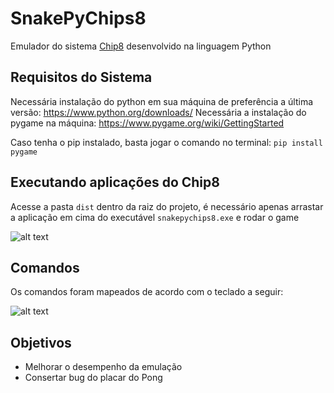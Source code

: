 # SnakePyChips8

Emulador do sistema [Chip8](https://en.wikipedia.org/wiki/CHIP-8) desenvolvido na linguagem Python

## Requisitos do Sistema

Necessária instalação do python em sua máquina de preferência a última versão:
https://www.python.org/downloads/
Necessária a instalação do pygame na máquina:
https://www.pygame.org/wiki/GettingStarted

Caso tenha o pip instalado, basta jogar o comando no terminal:
``` pip install pygame ```

## Executando aplicações do Chip8

Acesse a pasta ```dist``` dentro da raiz do projeto, é necessário apenas arrastar a aplicação em cima do executável
```snakepychips8.exe``` e rodar o game

![alt text](https://github.com/RenanZX/snakepychips8/blob/master/img/gameplayimg.jpg)

## Comandos

Os comandos foram mapeados de acordo com o teclado a seguir:

![alt text](https://github.com/RenanZX/snakepychips8/blob/master/img/keyboardmap.png)

## Objetivos

- Melhorar o desempenho da emulação
- Consertar bug do placar do Pong